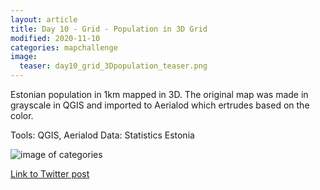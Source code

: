 ```yaml
---
layout: article
title: Day 10 - Grid - Population in 3D Grid
modified: 2020-11-10
categories: mapchallenge
image:
  teaser: day10_grid_3Dpopulation_teaser.png
---
```


Estonian population in 1km mapped in 3D. The original map was made in grayscale in QGIS and imported to Aerialod which ertrudes based on the color.

Tools: QGIS, Aerialod
Data: Statistics Estonia

![image of categories](../../images/day10_grid_3Dpopulation.png)

[Link to Twitter post](https://twitter.com/evelynuuemaa/status/1326058780463935488)
